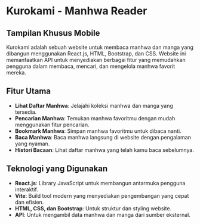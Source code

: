 # Kurokami - Manhwa Reader
## Tampilan Khusus Mobile
Kurokami adalah sebuah website untuk membaca manhwa dan manga yang dibangun menggunakan React.js, HTML, Bootstrap, dan CSS. Website ini memanfaatkan API untuk menyediakan berbagai fitur yang memudahkan pengguna dalam membaca, mencari, dan mengelola manhwa favorit mereka.

## Fitur Utama

- **Lihat Daftar Manhwa**: Jelajahi koleksi manhwa dan manga yang tersedia.
- **Pencarian Manhwa**: Temukan manhwa favoritmu dengan mudah menggunakan fitur pencarian.
- **Bookmark Manhwa**: Simpan manhwa favoritmu untuk dibaca nanti.
- **Baca Manhwa**: Baca manhwa langsung di website dengan pengalaman yang nyaman.
- **Histori Bacaan**: Lihat daftar manhwa yang telah kamu baca sebelumnya.

## Teknologi yang Digunakan

- **React.js**: Library JavaScript untuk membangun antarmuka pengguna interaktif.
- **Vite**: Build tool modern yang menyediakan pengembangan yang cepat dan efisien.
- **HTML, CSS, dan Bootstrap**: Untuk struktur dan styling website.
- **API**: Untuk mengambil data manhwa dan manga dari sumber eksternal.
